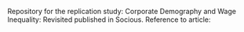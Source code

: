 Repository for the replication study: Corporate Demography and Wage Inequality: Revisited published in Socious. 
Reference to article: 

